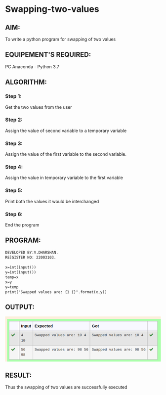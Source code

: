 # Swapping-two-values
## AIM:
To write a python program for swapping of two values
## EQUIPEMENT'S REQUIRED: 
PC
Anaconda - Python 3.7
## ALGORITHM: 
### Step 1:
Get the two values from the user
### Step 2: 
Assign the value of second variable to a temporary variable 
### Step 3: 
Assign the value of the first variable to the second variable.
### Step 4:  
Assign the value in temporary variable to the first variable
### Step 5: 
Print both the values it would be interchanged
### Step 6: 
End the program
## PROGRAM:
```
DEVELOPED BY:V.DHARSHAN.
RE]GISTER NO: 22003103.

x=int(input())
y=int(input())
temp=x
x=y
y=temp
print("Swapped values are: {} {}".format(x,y))

```

## OUTPUT:
![GITHUB LOGO](swap1.png)

## RESULT:
Thus the swapping of two values are successfully executed



